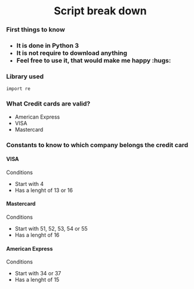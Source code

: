 <h1 align = "center">Script break down</h1>

<h3>First things to know<h3>
   <ul>
     <li>It is done in Python 3</li>
     <li>It is not require to download anything</li>
      <li>Feel free to use it, that would make me happy :hugs:</li>
   </ul>

<h3>Library used</h3>

```
import re
```

<h3>What Credit cards are valid?</h3>
   <ul>
      <li>American Express</li>
      <li>VISA</li>
      <li>Mastercard</li>
   </ul>

<h3>Constants to know to which company belongs the credit card</h3>
   <h4>VISA</h4>
      <p>Conditions</p>
         <ul>
            <li>Start with 4</li>
            <li>Has a lenght of 13 or 16</li>
         </ul>
   <h4>Mastercard</h4>
      <p>Conditions</p>
         <ul>
            <li>Start with 51, 52, 53, 54 or 55</li>
            <li>Has a lenght of 16</li>
         </ul>
<h4>American Express</h4>
      <p>Conditions</p>
         <ul>
            <li>Start with 34 or 37</li>
            <li>Has a lenght of 15</li>
         </ul>   
